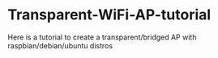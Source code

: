 # Transparent-WiFi-AP-tutorial
Here is a tutorial to create a transparent/bridged AP with raspbian/debian/ubuntu distros
